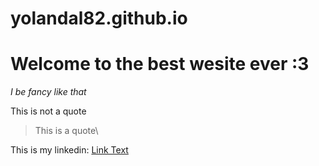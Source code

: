 # yolandal82.github.io

# Welcome to the best wesite ever :3 
_I be fancy like that_

This is not a quote
> This is a quote\

This is my linkedin: [Link Text](#www.linkedin.com/in/yolanda-li-b215a72b5)

